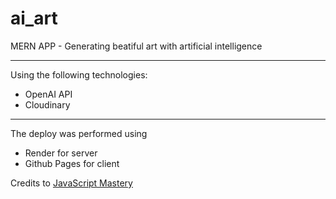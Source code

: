 # ai_art
MERN APP - Generating beatiful art with artificial intelligence

------------
Using the following technologies:
- OpenAI API
- Cloudinary

------------
The deploy was performed using
- Render for server
- Github Pages for client

Credits to [JavaScript Mastery](https://youtu.be/EyIvuigqDoA "JavaScript Mastery")
